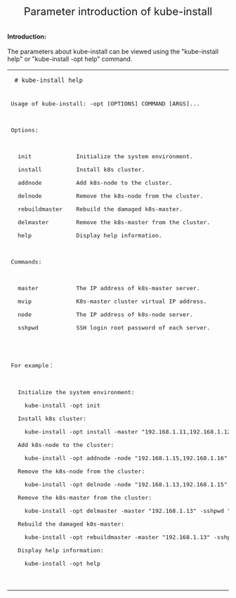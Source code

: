 <center><font size=5>Parameter introduction of kube-install</font></center><br>
<br>
<b>Introduction:</b><br>
<br>
The parameters about kube-install can be viewed using the "kube-install help" or "kube-install -opt help" command. <br>
<table width=100%>
<tr><td>
 
 ```
  # kube-install help
 ```
  
</td></tr>
<tr><td></td></tr>
<tr><td>
<pre>
Usage of kube-install: -opt [OPTIONS] COMMAND [ARGS]...<br>
<br>
Options: <br>
<br>
  init             Initialize the system environment.<br>
  install          Install k8s cluster.<br>
  addnode          Add k8s-node to the cluster.<br>
  delnode          Remove the k8s-node from the cluster.<br>
  rebuildmaster    Rebuild the damaged k8s-master.<br>
  delmaster        Remove the k8s-master from the cluster.<br>
  help             Display help information.<br>
<br>
Commands:<br>
<br>
  master           The IP address of k8s-master server.<br>
  mvip             K8s-master cluster virtual IP address.<br>
  node             The IP address of k8s-node server.<br>
  sshpwd           SSH login root password of each server.<br>
 </pre>
</td></tr>
<tr><td></td></tr>
<tr><td>
<pre>
For example：<br>
<br>
  Initialize the system environment:<br>
    kube-install -opt init<br>
  Install k8s cluster:<br>
    kube-install -opt install -master "192.168.1.11,192.168.1.12,192.168.1.13" -node "192.168.1.11,192.168.1.12,192.168.1.13,192.168.1.14" -mvip "192.168.1.88" -sshpwd "cloudnativer"<br>
  Add k8s-node to the cluster:<br>
    kube-install -opt addnode -node "192.168.1.15,192.168.1.16" -sshpwd "cloudnativer"<br>
  Remove the k8s-node from the cluster:<br>
    kube-install -opt delnode -node "192.168.1.13,192.168.1.15" -sshpwd "cloudnativer"<br>
  Remove the k8s-master from the cluster:<br>
    kube-install -opt delmaster -master "192.168.1.13" -sshpwd "cloudnativer"<br>
  Rebuild the damaged k8s-master:<br>
    kube-install -opt rebuildmaster -master "192.168.1.13" -sshpwd "cloudnativer"<br>
  Display help information:<br>
    kube-install -opt help<br>
  </pre>
</td></tr>
<tr><td></td></tr>
</table>
<br>
<br>
<br>


